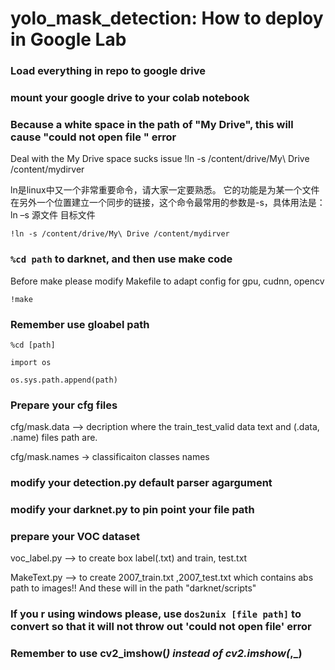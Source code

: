 # yolo_mask_detection: How to deploy in Google Lab


### Load everything in repo to google drive

### mount your google drive to your colab notebook

### Because a white space in the path of "My Drive", this will cause "could not open file " error

Deal with the My Drive space sucks issue
!ln -s /content/drive/My\ Drive /content/mydirver 

ln是linux中又一个非常重要命令，请大家一定要熟悉。 它的功能是为某一个文件在另外一个位置建立一个同步的链接，这个命令最常用的参数是-s，具体用法是：ln –s 源文件 目标文件

``!ln -s /content/drive/My\ Drive /content/mydirver ``

### ``%cd path`` to darknet, and then use make code

Before make please modify Makefile to adapt config for gpu, cudnn, opencv

``!make``

### Remember use gloabel path
``%cd [path]``

``import os ``

``os.sys.path.append(path)``

### Prepare your cfg files

cfg/mask.data       --> decription where the train_test_valid data text and (.data, .name) files path  are.

cfg/mask.names      -> classificaiton classes names



### modify your detection.py default parser agargument


### modify your darknet.py to pin point your file path



### prepare your VOC dataset
voc_label.py    --> to create box label(.txt) and train, test.txt

MakeText.py      --> to create 2007_train.txt ,2007_test.txt which contains abs path to images!!  And these will in the path "darknet/scripts"


### If you r using windows please, use ``dos2unix [file path]`` to convert so that it will not throw out 'could not open file' error

### Remember to use cv2_imshow(_) instead of cv2.imshow(_,_)



